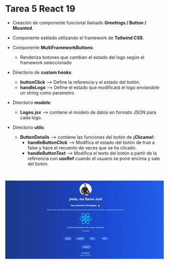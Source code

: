 # Tarea 5 React 19

- Creación de componente funcional llamado <b>Greetings / Button / Mounted</b>.
- Componente estilado utilizando el framework de <b>Tailwind CSS</b>.

- Componente **MultiFrameworkButtons**:
  - Renderiza botones que cambian el estado del logo según el framework seleccionado 
  
- Directorio de **custom hooks**:
  - **buttonClick** --> Define la referencia y el estado del botón.
  - **handleLogo** --> Define el estado que modificará el logo enviandole un string como parametro
  
- Directorio **models**:
  - **Logos.jsx** --> contiene el modelo de datos en formato JSON para cada logo.

- Directorio **utils**:

  - **ButtonDetails** --> contiene las funciones del botón de **¡Clicame!**:
     - **handleButtonClick**  --> Modifica el estado del botón de true a false y hace el recuento de veces que se ha clicado.
     - **handleButtonText** --> Modifica el texto del botón a partir de la referencia con **useRef** cuando el usuario se pone encima y sale
     del botón.

  
<br/>

![alt text](/src/assets/img/task5_preview2.gif)


